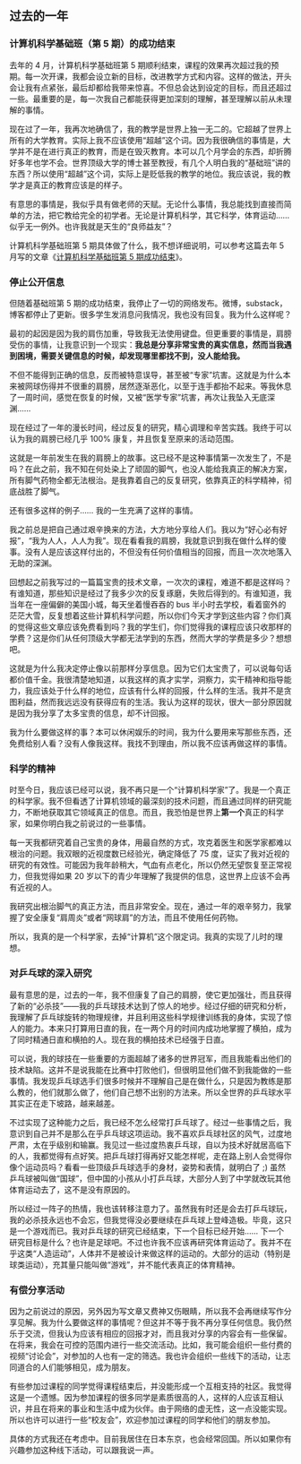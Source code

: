 <div class="inner">
<h2>过去的一年</h2>
<h3 id="计算机科学基础班第-5-期的成功结束">计算机科学基础班（第 5 期）的成功结束</h3>
<p>去年的 4 月，计算机科学基础班第 5 期顺利结束，课程的效果再次超过我的预期。每一次开课，我都会设立新的目标，改进教学方式和内容。这样的做法，开头会让我有点紧张，最后却都给我带来惊喜。不但总会达到设定的目标，而且还超过一些。最重要的是，每一次我自己都能获得更加深刻的理解，甚至理解以前从未理解的事情。</p>
<p>现在过了一年，我再次地确信了，我的教学是世界上独一无二的。它超越了世界上所有的大学教育。实际上我不应该使用“超越”这个词。因为我很确信的事情是，大学并不是在进行真正的教育，而是在毁灭教育。本可以几个月学会的东西，却折腾好多年也学不会。世界顶级大学的博士甚至教授，有几个人明白我的“基础班”讲的东西？所以使用“超越”这个词，实际上是贬低我的教学的地位。我应该说，我的教学才是真正的教育应该是的样子。</p>
<p>有意思的事情是，我似乎具有做老师的天赋。无论什么事情，我总能找到直接而简单的方法，把它教给完全的初学者。无论是计算机科学，其它科学，体育运动…… 似乎无一例外。也许我就是天生的“良师益友”？</p>
<p>计算机科学基础班第 5 期具体做了什么，我不想详细说明，可以参考这篇去年 5 月写的文章《<a href="https://www.yinwang.org/blog-cn/2024/05/03/cs5-completed">计算机科学基础班第 5 期成功结束</a>》。</p>
<h3 id="停止公开信息">停止公开信息</h3>
<p>但随着基础班第 5 期的成功结束，我停止了一切的网络发布。微博，substack，博客都停止了更新。很多学生发消息问我情况，我也没有回复。我为什么这样呢？</p>
<p>最初的起因是因为我的肩伤加重，导致我无法使用键盘。但更重要的事情是，肩膀受伤的事情，让我意识到一个现实：<strong>我总是分享非常宝贵的真实信息，然而当我遇到困境，需要关键信息的时候，却发现哪里都找不到，没人能给我。</strong></p>
<p>不但不能得到正确的信息，反而被特意误导，甚至被“专家”坑害。这就是为什么本来被网球伤得并不很重的肩膀，居然逐渐恶化，以至于连手都抬不起来。等我休息了一周时间，感觉在恢复的时候，又被“医学专家”坑害，再次让我坠入无底深渊……</p>
<p>现在经过了一年的漫长时间，经过反复的研究，精心调理和辛苦实践。我终于可以认为我的肩膀已经几乎 100% 康复，并且恢复至原来的活动范围。</p>
<p>这就是一年前发生在我的肩膀上的故事。这已经不是这种事情第一次发生了，不是吗？在此之前，我不知在何处染上了顽固的脚气，也没人能给我真正的解决方案，所有脚气药物全都无法根治。是我靠着自己的反复研究，依靠真正的科学精神，彻底战胜了脚气。</p>
<p>还有很多这样的例子…… 我的一生充满了这样的事情。</p>
<p>我之前总是把自己通过艰辛换来的方法，大方地分享给人们。我以为“好心必有好报”，“我为人人，人人为我”。现在看看我的肩膀，我就意识到我在做什么样的傻事。没有人是应该这样付出的，不但没有任何价值相当的回报，而且一次次地落入无助的深渊。</p>
<p>回想起之前我写过的一篇篇宝贵的技术文章，一次次的课程，难道不都是这样吗？有谁知道，那些知识是经过了我多少次的反复琢磨，失败后得到的。有谁知道，我当年在一座偏僻的美国小城，每天坐着慢吞吞的 bus 半小时去学校，看着窗外的茫茫大雪，反复想着这些计算机科学问题，所以你们今天才学到这些内容？你们真的觉得这些文章应该免费看到吗？我的学生们，你们觉得我的课程应该只收那样的学费？这是你们从任何顶级大学都无法学到的东西，然而大学的学费是多少？想想吧。</p>
<p>这就是为什么我决定停止像以前那样分享信息。因为它们太宝贵了，可以说每句话都价值千金。我很清楚地知道，以我这样的真才实学，洞察力，实干精神和指导能力，我应该处于什么样的地位，应该有什么样的回报，什么样的生活。我并不是贪图利益，然而我远远没有获得应有的生活。我认为这样的现状，很大一部分原因就是因为我分享了太多宝贵的信息，却不计回报。</p>
<p>我为什么要做这样的事？本可以休闲娱乐的时间，我为什么要用来写那些东西，还免费给别人看？没有人像我这样。我找不到理由，所以我不应该再做这样的事情。</p>
<h3 id="科学的精神">科学的精神</h3>
<p>时至今日，我应该已经可以说，我不再只是一个“计算机科学家”了。我是一个真正的科学家。我不但看透了计算机领域的最深刻的技术问题，而且通过同样的研究能力，不断地获取其它领域真正的信息。而且，我恐怕是世界上<strong>第一个</strong>真正的科学家，如果你明白我之前说过的一些事情。</p>
<p>每一天我都研究着自己宝贵的身体，用最自然的方式，攻克着医生和医学家都难以根治的问题。我双眼的近视度数已经验光，确定降低了 75 度，证实了我对近视的研究的有效性。可能因为我年龄稍大，气血有点老化，所以仍然无望恢复至正常视力，但我觉得如果 20 岁以下的青少年理解了我提供的信息，这世界上应该不会再有近视的人。</p>
<p>我研究出根治脚气的真正方法，而且非常安全。现在，通过一年的艰辛努力，我掌握了安全康复“肩周炎”或者“网球肩”的方法，而且不使用任何药物。</p>
<p>所以，我真的是一个科学家，去掉“计算机”这个限定词。我真的实现了儿时的理想。</p>
<h3 id="对乒乓球的深入研究">对乒乓球的深入研究</h3>
<p>最有意思的是，过去的一年，我不但康复了自己的肩膀，使它更加强壮，而且获得了新的“必杀技”——我的乒乓球技术达到了惊人的地步。经过仔细的研究和分析，我理解了乒乓球旋转的物理规律，并且利用这些科学规律训练我的身体，实现了惊人的能力。本来只打算用日直的我，在一两个月的时间内成功地掌握了横拍，成为了同时精通日直和横拍的人。现在我的横拍技术已经强于日直。</p>
<p>可以说，我的球技在一些重要的方面超越了诸多的世界冠军，而且我能看出他们的技术缺陷。这并不是说我能在比赛中打败他们，但很明显他们做不到我能做的一些事情。我发现乒乓球选手们很多时候并不理解自己是在做什么，只是因为教练是那么教的，他们就那么做了，他们自己想不出别的方法来。所以全世界的乒乓球水平其实正在走下坡路，越来越差。</p>
<p>不过实现了这种能力之后，我已经不怎么经常打乒乓球了。经过一些事情之后，我意识到自己并不是那么在乎乒乓球这项运动。我不喜欢乒乓球社区的风气，过度地严肃，太在乎级别和输赢。我见过一些过度热衷乒乓球，自以为技术好就居高临下的人，我都觉得有点好笑。把乒乓球打得再好又能怎样呢，走在路上别人会觉得你像个运动员吗？看看一些顶级乒乓球选手的身材，姿势和表情，就明白了 ;) 虽然乒乓球被叫做“国球”，但中国的小孩从小打乒乓球，大部分人到了中学就改玩其他体育运动去了，这不是没有原因的。</p>
<p>所以经过一阵子的热情，我也该转移注意力了。虽然我有时还是会去打乒乓球玩，我的必杀技永远也不会忘，但我觉得没必要继续在乒乓球上登峰造极。毕竟，这只是一个游戏而已。我对乒乓球的研究已经结束，下一个目标已经开始…… 下一个研究目标是什么？也许是足球吧。不过也许我不应该再研究体育运动了。我并不在乎这类“人造运动”，人体并不是被设计来做这样的运动的。大部分的运动（特别是球类运动），充其量只能叫做“游戏”，并不能代表真正的体育精神。</p>
<h3 id="有偿分享活动">有偿分享活动</h3>
<p>因为之前说过的原因，另外因为写文章又费神又伤眼睛，所以我不会再继续写作分享见解。我为什么要做这样的事情呢？但这并不等于我不再分享任何信息。我仍然乐于交流，但我认为应该有相应的回报才对，而且我对分享的内容会有一些保留。在将来，我会在可控的范围内进行一些交流活动。比如，我可能会组织一些付费的视频“讨论会”，对参加的人也有一定的筛选。我也许会组织一些线下的活动，让志同道合的人们能够相见，成为朋友。</p>
<p>有些参加过课程的同学觉得课程结束后，并没能形成一个互相支持的社区。我觉得这是一个遗憾。因为参加课程的很多同学是素质很高的人，这样的人应该互相认识，并且在将来的事业和生活中成为伙伴。由于网络的虚无性，这一点没能实现。所以也许可以进行一些“校友会”，欢迎参加过课程的同学和他们的朋友参加。</p>
<p>具体的方式我还在考虑中。目前我居住在日本东京，也会经常回国。所以如果你有兴趣参加这种线下活动，可以跟我说一声。</p>
</div>
    